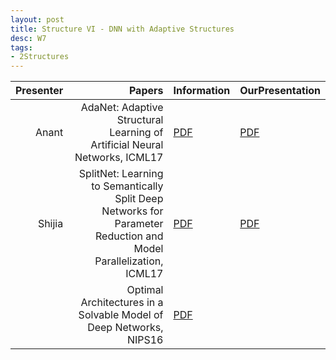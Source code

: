 ```yaml
---
layout: post
title: Structure VI - DNN with Adaptive Structures
desc: W7
tags:
- 2Structures
---
```




| Presenter | Papers | Information| OurPresentation |
| -----: | ----------: | :----- | :----- |
| Anant | AdaNet: Adaptive Structural Learning of Artificial Neural Networks, ICML17 | [PDF](https://arxiv.org/abs/1607.01097) | [PDF]({{site.baseurl}}/talks/20171005-Anant.pdf) |
|Shijia | SplitNet: Learning to Semantically Split Deep Networks for Parameter Reduction and Model Parallelization, ICML17 | [PDF](http://proceedings.mlr.press/v70/kim17b/kim17b.pdf) | [PDF]({{site.baseurl}}/talks/20171005-Shijia.pdf) |
|  | Optimal Architectures in a Solvable Model of Deep Networks, NIPS16 | [PDF](https://papers.nips.cc/paper/6330-optimal-architectures-in-a-solvable-model-of-deep-networks) |

